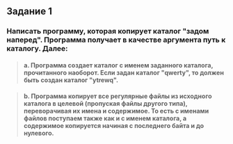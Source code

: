 ## Задание 1

### Написать программу, которая копирует каталог "задом наперед". Программа получает в качестве аргумента путь к каталогу. Далее:

>#### a. Программа создает каталог с именем заданного каталога, прочитанного наоборот. Если задан каталог "qwerty", то должен быть создан каталог "ytrewq".

>#### b. Программа копирует все регулярные файлы из исходного каталога в целевой (пропуская файлы другого типа), переворачивая их имена и содержимое. То есть с именами файлов поступаем также как и с именем каталога, а содержимое копируется начиная с последнего байта и до нулевого.